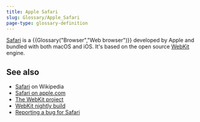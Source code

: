 ```yaml
---
title: Apple Safari
slug: Glossary/Apple_Safari
page-type: glossary-definition
---
```


[Safari](https://www.apple.com/safari/) is a {{Glossary("Browser","Web browser")}} developed by Apple and bundled with both macOS and iOS. It's based on the open source [WebKit](https://webkit.org/) engine.

## See also

- [Safari](<https://en.wikipedia.org/wiki/Safari_(web_browser)>) on Wikipedia
- [Safari on apple.com](https://www.apple.com/safari/)
- [The WebKit project](https://webkit.org/)
- [WebKit nightly build](https://webkit.org/build-archives/)
- [Reporting a bug for Safari](https://bugs.webkit.org/)
